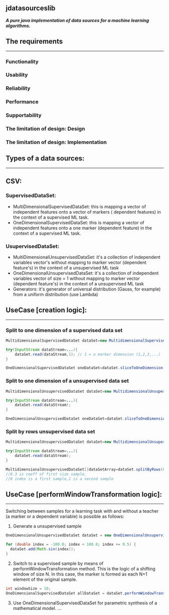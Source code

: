 ## jdatasourceslib

***A pure java implementation of data sources for a machine learning algorithms.***

## **The requirements**
<hr>

### **Functionality**

### **Usability**

### **Reliability**

### **Performance**

### **Supportability**

### **The limitation of design: Design**

### **The limitation of design: Implementation**

## Types of a data sources:
<hr>

## CSV:

### SupervisedDataSet:

- MultiDimensionalSupervisedDataSet: this is mapping a vector of independent features onto a vector of markers (
  dependent features) in the context of a supervised ML task.
- OneDimensionalSupervisedDataSet: this is mapping a vector of independent features onto a one marker (dependent
  feature) in the context of a supervised ML task.

### UsupervisedDataSet:

- MultiDimensionalUnsupervisedDataSet: it's a collection of independent variables vector's without mapping to marker
  vector (dependent feature's) in the context of a unsupervised ML task
- OneDimensionalUnsupervisedDataSet: it's a collection of independent variables vector of size = 1 without mapping to
  marker vector (dependent feature's) in the context of a unsupervised ML task
- Generators: it's generator of universal distribution (Gauss, for example) from a uniform distribution (use Lambda)

## UseCase [creation logic]:
<hr>

### Split to one dimension of a supervised data set
```Java
MultidimensionalSupervisedDataSet dataSet=new MultidimensionalSupervisedDataSet();

try(InputStream dataStream=...){
    dataSet.read(dataStream,1); // 1 = a marker dimension (1,2,3,...)
}

OneDimensionalSupervisedDataSet oneDataSet=dataSet.sliceToOneDimension(0); // zero is a slice index (0,1,2,...)
```

### Split to one dimension of a unsupervised data set
```Java
MultidimensionalUnsupervisedDataSet dataSet=new MultidimensionalUnsupervisedDataSet();

try(InputStream dataStream=...){
    dataSet.read(dataStream);
}

OneDimensionalUnsupervisedDataSet oneDataSet=dataSet.sliceToOneDimension(0); // zero is a slice index (0,1,2,...)
```

### Split by rows unsupervised data set
```Java
MultidimensionalUnsupervisedDataSet dataSet=new MultidimensionalUnsupervisedDataSet();

try(InputStream dataStream=...){
    dataSet.read(dataStream);
}

MultidimensionalUnsupervisedDataSet[]dataSetArray=dataSet.splitByRows(0.3);
//0.3 is coeff of first size sample,
//0 index is a first sample,1 is a second sample
```

## UseCase [performWindowTransformation logic]:
<hr>

Switching between samples for a learning task with and without a teacher (a marker or a dependent variable) is possible
as follows:

1. Generate a unsupervised sample

```Java
OneDimensionalUnsupervisedDataSet dataSet = new OneDimensionalUnsupervisedDataSet();

for (double index = -100.0; index < 100.0; index += 0.5) { 
  dataSet.add(Math.sin(index)); 
}
```

2. Switch to a supervised sample by means of performWindowTransformation method. This is the logic of a shifting window
   of size N. In this case, the marker is formed as each N+1 element of the original sample.

```Java
int windowSize = 10;
OneDimensionalSupervisedDataSet allDataSet = dataSet.performWindowTransformation(windowSize);
```

3. Use OneDimensionalSupervisedDataSet for parametric synthesis of a mathematical model.
   ...
